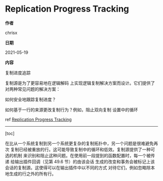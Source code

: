 # Replication Progress Tracking

**作者**

chrisx

**日期**

2021-05-19

**内容**

复制进度追踪

复制源是为了更容易地在逻辑解码 上实现逻辑复制解决方案而设计。它们提供了对两种常见问题的解决方案：

如何安全地跟踪复制进度？

如何基于一行的来源更改复制行为？例如，阻止双向复制 设置中的循环

ref [Replication Progress Tracking](https://www.postgresql.org/docs/13/replication-origins.html)

----

[toc]

在比从一个系统复制到另一个系统更复杂的复制拓扑中，另一个问题是很难避免再次 复制已经被重放的行。这可能导致复制中的循环和低效。复制源提供了一种可选的机制 来识别和阻止这种问题。在使用前一段提到的函数配置时，每一个被传递 给输出插件回调（见第 49.6 节）的由该会话 生成的改变和事务会被标记上该会话的复制源。这使得可以在输出插件中以不同的方式 对待它们，例如忽略除本地生成的行之外的所有行。